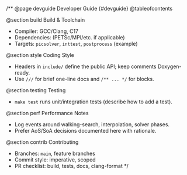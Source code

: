 /** @page devguide Developer Guide {#devguide}
@tableofcontents

@section build Build & Toolchain
- Compiler: GCC/Clang, C17
- Dependencies: (PETSc/MPI/etc. if applicable)
- Targets: `picsolver`, `inttest`, `postprocess` (example)

@section style Coding Style
- Headers in `include/` define the public API; keep comments Doxygen-ready.
- Use `///` for brief one-line docs and `/** ... */` for blocks.

@section testing Testing
- `make test` runs unit/integration tests (describe how to add a test).

@section perf Performance Notes
- Log events around walking-search, interpolation, solver phases.
- Prefer AoS/SoA decisions documented here with rationale.

@section contrib Contributing
- Branches: `main`, feature branches
- Commit style: imperative, scoped
- PR checklist: build, tests, docs, clang-format
*/
